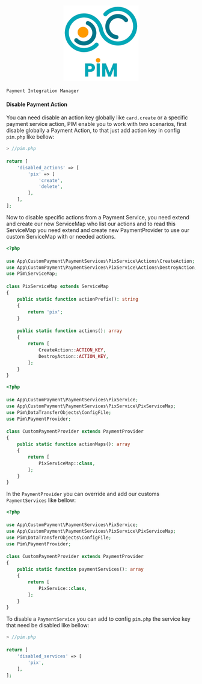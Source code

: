 <p align="center">
<img src="./pim.png" height="200px">
</p>

`Payment Integration Manager`
#### Disable Payment Action

You can need disable an action key globally like `card.create` or a specific payment service action, PIM enable you to
work with two scenarios, first disable globally a Payment Action, to that just add action key in config `pim.php` like
bellow:

````php
> //pim.php

return [
    'disabled_actions' => [
        'pix' => [
            'create',
            'delete',
        ],   
    ],
];
````

Now to disable specific actions from a Payment Service, you need extend and create our new ServiceMap who list our
actions and to read this ServiceMap you need extend and create new PaymentProvider to use our custom ServiceMap with or
needed actions.

```php
<?php

use App\CustomPayment\PaymentServices\PixService\Actions\CreateAction;
use App\CustomPayment\PaymentServices\PixService\Actions\DestroyAction;
use Pim\ServiceMap;

class PixServiceMap extends ServiceMap
{
    public static function actionPrefix(): string
    {
        return 'pix';
    }

    public static function actions(): array
    {
        return [
            CreateAction::ACTION_KEY,
            DestroyAction::ACTION_KEY,
        ];
    }
}
```

```php
<?php

use App\CustomPayment\PaymentServices\PixService;
use App\CustomPayment\PaymentServices\PixService\PixServiceMap;
use Pim\DataTransferObjects\ConfigFile;
use Pim\PaymentProvider;

class CustomPaymentProvider extends PaymentProvider
{
    public static function actionMaps(): array
    {
        return [
            PixServiceMap::class,
        ];
    }
}
```

In the `PaymentProvider` you can override and add our customs `PaymentServices` like bellow:

```php
<?php

use App\CustomPayment\PaymentServices\PixService;
use App\CustomPayment\PaymentServices\PixService\PixServiceMap;
use Pim\DataTransferObjects\ConfigFile;
use Pim\PaymentProvider;

class CustomPaymentProvider extends PaymentProvider
{
    public static function paymentServices(): array
    {
        return [
            PixService::class,
        ];
    }
}
```

To disable a `PaymentService` you can add to config `pim.php` the service key that need be disabled like bellow:

```php
> //pim.php

return [
    'disabled_services' => [
        'pix',
    ],
];
```
